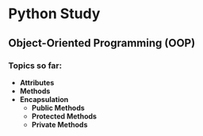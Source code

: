 # Python Study

## Object-Oriented Programming (OOP)

### Topics so far:

- **Attributes**
- **Methods**
- **Encapsulation**
  - **Public Methods**
  - **Protected Methods**
  - **Private Methods**
